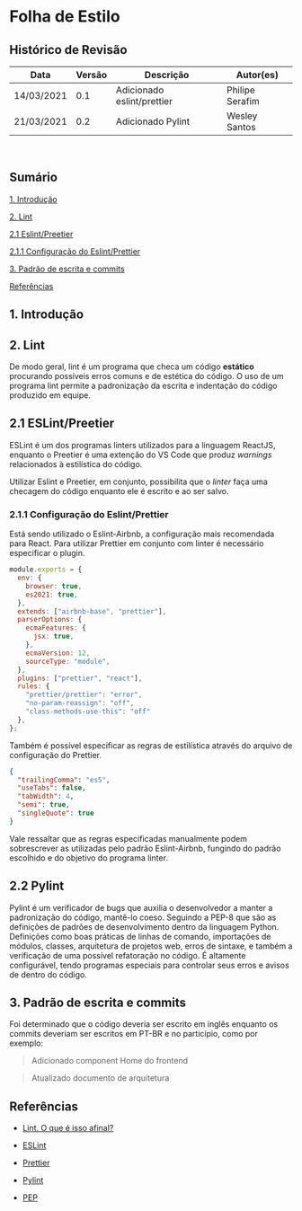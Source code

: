 # Folha de Estilo

## Histórico de Revisão
|Data|Versão|Descrição|Autor(es)|
|---|---|---|---|
|14/03/2021|0.1| Adicionado eslint/prettier | Philipe Serafim |
|21/03/2021|0.2| Adicionado Pylint          | Wesley Santos |

<br>

## Sumário
[1. Introdução]()   

[2. Lint]()   

[2.1 Eslint/Preetier]()  

[2.1.1 Configuração do Eslint/Prettier]()

[3. Padrão de escrita e commits]()   

[Referências]()

## 1. Introdução


## 2. Lint
De modo geral, lint é um programa que checa um código **estático** procurando possíveis erros comuns e de estética do código. O uso de um programa lint permite a padronização da escrita e indentação do código produzido em equipe.

## 2.1 ESLint/Preetier
ESLint é um dos programas linters utilizados para a linguagem ReactJS, enquanto o Preetier é uma extenção do VS Code que produz *warnings* relacionados à estilística do código. 

Utilizar Eslint e Preetier, em conjunto, possibilita que o *linter* faça uma checagem do código enquanto ele é escrito e ao ser salvo.

### 2.1.1 Configuração do Eslint/Prettier
Está sendo utilizado o Eslint-Airbnb, a configuração mais recomendada para React. Para utilizar Prettier em conjunto com linter é necessário especificar o plugin.

``` js
module.exports = {
  env: {
    browser: true,
    es2021: true,
  },
  extends: ["airbnb-base", "prettier"],
  parserOptions: {
    ecmaFeatures: {
      jsx: true,
    },
    ecmaVersion: 12,
    sourceType: "module",
  },
  plugins: ["prettier", "react"],
  rules: {
    "prettier/prettier": "error",
    "no-param-reassign": "off",
    "class-methods-use-this": "off"
  },
};
```

Também é possível especificar as regras de estilística através do arquivo de configuração do Prettier.

```json
{
  "trailingComma": "es5",
  "useTabs": false,
  "tabWidth": 4,
  "semi": true,
  "singleQuote": true
}
```
Vale ressaltar que as regras especificadas manualmente podem sobrescrever as utilizadas pelo padrão Eslint-Airbnb, fungindo do padrão escolhido e do objetivo do programa linter.


## 2.2 Pylint 

Pylint é um verificador de bugs que auxilia o desenvolvedor a manter a padronização do código, mantê-lo coeso. Seguindo a PEP-8 que são as definições de padrões de desenvolvimento dentro da linguagem Python. Definições como boas práticas de linhas de comando, importações de módulos, classes, arquitetura de projetos web, erros de sintaxe, e também a verificação de uma possível refatoração no código. É altamente configurável, tendo programas especiais para controlar seus erros e avisos de dentro do código.


## 3. Padrão de escrita e commits

Foi determinado que o código deveria ser escrito em inglês enquanto os commits deveriam ser escritos em PT-BR e no particípio, como por exemplo:

> Adicionado component Home do frontend

> Atualizado documento de arquitetura

## Referências

* [Lint. O que é isso afinal?](https://medium.com/@emerson_pereira/lint-o-que-%C3%A9-isso-afinal-83b3dc0dec59)

* [ESLint](https://eslint.org/docs/user-guide/getting-started) 

* [Prettier](https://prettier.io/docs/en/install.html)

* [Pylint](https://pypi.org/project/pylint/) 

* [PEP](https://www.python.org/dev/peps/pep-0008/) 
